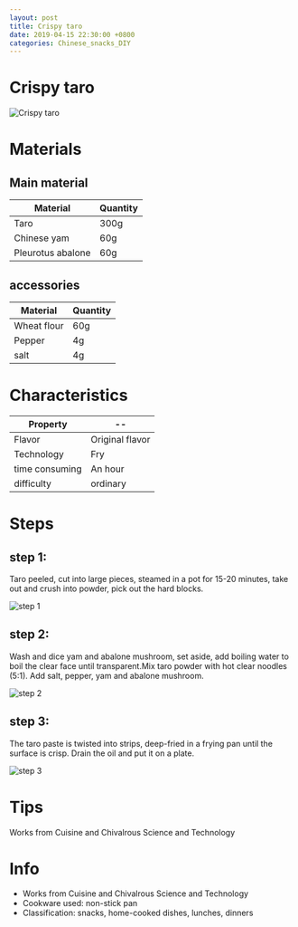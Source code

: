 ```yaml
---
layout: post
title: Crispy taro
date: 2019-04-15 22:30:00 +0800
categories: Chinese_snacks_DIY
---
```


# Crispy taro

![Crispy taro]({{site.baseurl}}/img/420367/420367.jpg)

# Materials


## Main material

Material|Quantity
--|--
Taro|300g
Chinese yam|60g
Pleurotus abalone|60g

## accessories

Material|Quantity
--|--
Wheat flour|60g
Pepper|4g
salt|4g

# Characteristics

Property|--
--|--
Flavor|Original flavor
Technology|Fry
time consuming|An hour
difficulty|ordinary

# Steps

## step 1:

Taro peeled, cut into large pieces, steamed in a pot for 15-20 minutes, take out and crush into powder, pick out the hard blocks.

![step 1]({{site.baseurl}}/img/420367/1.jpg)

## step 2:

Wash and dice yam and abalone mushroom, set aside, add boiling water to boil the clear face until transparent.Mix taro powder with hot clear noodles (5:1). Add salt, pepper, yam and abalone mushroom.

![step 2]({{site.baseurl}}/img/420367/2.jpg)

## step 3:

The taro paste is twisted into strips, deep-fried in a frying pan until the surface is crisp. Drain the oil and put it on a plate.

![step 3]({{site.baseurl}}/img/420367/3.jpg)

# Tips

Works from Cuisine and Chivalrous Science and Technology

# Info

- Works from Cuisine and Chivalrous Science and Technology
- Cookware used: non-stick pan
- Classification: snacks, home-cooked dishes, lunches, dinners